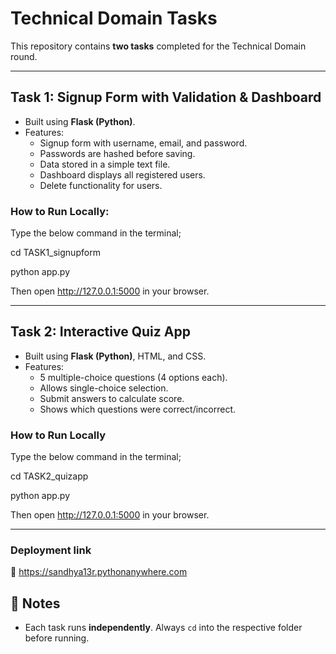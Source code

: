 # Technical Domain Tasks

This repository contains **two tasks** completed for the Technical Domain round.

---

## Task 1: Signup Form with Validation & Dashboard
- Built using **Flask (Python)**.
- Features:
  - Signup form with username, email, and password.
  - Passwords are hashed before saving.
  - Data stored in a simple text file.
  - Dashboard displays all registered users.
  - Delete functionality for users.

### How to Run Locally:
Type the below command in the terminal;

cd TASK1_signupform

python app.py

Then open http://127.0.0.1:5000 in your browser.

---

## Task 2: Interactive Quiz App
- Built using **Flask (Python)**, HTML, and CSS.
- Features:
  - 5 multiple-choice questions (4 options each).
  - Allows single-choice selection.
  - Submit answers to calculate score.
  - Shows which questions were correct/incorrect.

### How to Run Locally
Type the below command in the terminal;

cd TASK2_quizapp

python app.py

Then open http://127.0.0.1:5000 in your browser.

---
### Deployment link
🔗 https://sandhya13r.pythonanywhere.com

## 📝 Notes
- Each task runs **independently**. Always `cd` into the respective folder before running.  
